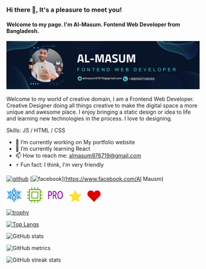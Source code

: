 ### Hi there 👋, It's a pleasure to meet you! 
#### Welcome to my page. I'm Al-Masum. Fontend Web Developer from Bangladesh.
![Welcome to my page. I'm Al-Masum. Fontend Web Developer from Bangladesh.](https://github.com/almasum20/almasum20/blob/main/Navy%20Blue%20Geometric%20Technology%20LinkedIn%20Banner.png)

Welcome to my world of creative domain, I am a Frontend Web Developer. Creative Designer doing all things creative to make the digital space a more unique and awesome place. I enjoy bringing a static design or idea to life and learning new technologies in the process. I love to designing.

Skills: JS / HTML / CSS

- 🔭 I’m currently working on My portfolio website 
- 🌱 I’m currently learning React 
- 📫 How to reach me: almasum976719@gmail.com 
- ⚡ Fun fact: I think, I'm very friendly 


[<img src='https://cdn.jsdelivr.net/npm/simple-icons@3.0.1/icons/github.svg' alt='github' height='40'>](https://github.com/almasum20)  [<img src='https://cdn.jsdelivr.net/npm/simple-icons@3.0.1/icons/facebook.svg' alt='facebook' height='40'>](https://www.facebook.com/Al Mausm)  

<a href='https://archiveprogram.github.com/'><img src='https://raw.githubusercontent.com/acervenky/animated-github-badges/master/assets/acbadge.gif' width='40' height='40'></a> <a href='https://docs.github.com/en/developers'><img src='https://raw.githubusercontent.com/acervenky/animated-github-badges/master/assets/devbadge.gif' width='40' height='40'></a> <a href='https://github.com/pricing'><img src='https://raw.githubusercontent.com/acervenky/animated-github-badges/master/assets/pro.gif' width='40' height='40'></a> <a href='https://stars.github.com/'><img src='https://raw.githubusercontent.com/acervenky/animated-github-badges/master/assets/starbadge.gif' width='35' height='35'></a> <a href='https://docs.github.com/en/github/supporting-the-open-source-community-with-github-sponsors'><img src='https://raw.githubusercontent.com/acervenky/animated-github-badges/master/assets/sponsorbadge.gif' width='35' height='35'></a> 

[![trophy](https://github-profile-trophy.vercel.app/?username=almasum20)](https://github.com/ryo-ma/github-profile-trophy)

[![Top Langs](https://github-readme-stats.vercel.app/api/top-langs/?username=almasum20)](https://github.com/anuraghazra/github-readme-stats)

![GitHub stats](https://github-readme-stats.vercel.app/api?username=almasum20&show_icons=true)  

![GitHub metrics](https://metrics.lecoq.io/almasum20)  

![GitHub streak stats](https://streak-stats.demolab.com/?user=almasum20)  

